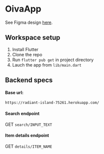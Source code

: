 # OivaApp
See Figma design [here](https://www.figma.com/file/K0W38dHHPrE1jN4D9ALYWK/Kiertokaari---sovellus?node-id=8%3A126).

## Workspace setup
1. Install Flutter
2. Clone the repo
3. Run `flutter pub get` in project directory
4. Lauch the app from `lib/main.dart`

## Backend specs
#### Base url: 
`https://radiant-island-75261.herokuapp.com/`

#### Search endpoint
GET `search/INPUT_TEXT`

#### Item details endpoint
GET `details/ITEM_NAME`